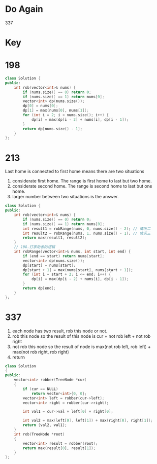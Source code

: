 # Do Again
 337


# Key

# 198

```cpp
class Solution {
public:
    int rob(vector<int>& nums) {
        if (nums.size() == 0) return 0;
        if (nums.size() == 1) return nums[0];
        vector<int> dp(nums.size());
        dp[0] = nums[0];
        dp[1] = max(nums[0], nums[1]);
        for (int i = 2; i < nums.size(); i++) {
            dp[i] = max(dp[i - 2] + nums[i], dp[i - 1]);
        }
        return dp[nums.size() - 1];
    }
};
```
# 213
Last home is connected to first home means there are two situations
1. considerate first home. The range is first home to last but two home.
2. considerate second home. The range is second home to last but one home.
3. larger number between two situations is the answer.

```cpp
class Solution {
public:
    int rob(vector<int>& nums) {
        if (nums.size() == 0) return 0;
        if (nums.size() == 1) return nums[0];
        int result1 = robRange(nums, 0, nums.size() - 2); // 情况二
        int result2 = robRange(nums, 1, nums.size() - 1); // 情况三
        return max(result1, result2);
    }
    // 198.打家劫舍的逻辑
    int robRange(vector<int>& nums, int start, int end) {
        if (end == start) return nums[start];
        vector<int> dp(nums.size());
        dp[start] = nums[start];
        dp[start + 1] = max(nums[start], nums[start + 1]);
        for (int i = start + 2; i <= end; i++) {
            dp[i] = max(dp[i - 2] + nums[i], dp[i - 1]);
        }
        return dp[end];
    }
};
```

# 337

1. each node has two result, rob this node or not.
2. rob this node so the result of this node is cur + not rob left + not rob right
3. not rob this node so the result of node is max(not rob left, rob left) + max(not rob right, rob right)
4. return

```cpp
class Solution
{
public:
    vector<int> robber(TreeNode *cur)
    {
        if (cur == NULL)
            return vector<int>{0, 0};
        vector<int> left = robber(cur->left);
        vector<int> right = robber(cur->right);

        int val1 = cur->val + left[0] + right[0];

        int val2 = max(left[0], left[1]) + max(right[0], right[1]);
        return {val2, val1};
    }
    int rob(TreeNode *root)
    {
        vector<int> result = robber(root);
        return max(result[0], result[1]);
    }
};
```
